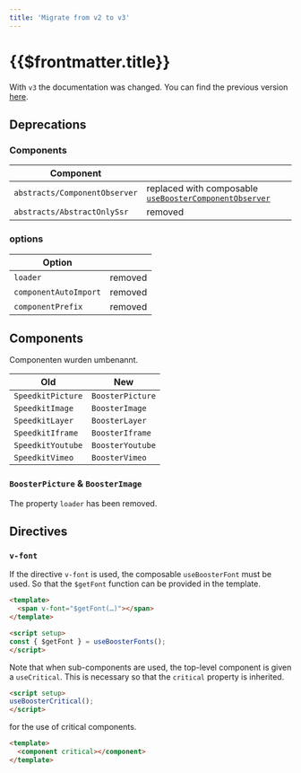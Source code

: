 ```yaml
---
title: 'Migrate from v2 to v3'
---
```


# {{$frontmatter.title}}

With `v3` the documentation was changed. You can find the previous version [here](/v2/).

## Deprecations

### Components

| Component                     |                                                                                      |
| ----------------------------- | ------------------------------------------------------------------------------------ |
| `abstracts/ComponentObserver` | replaced with composable [`useBoosterComponentObserver`](/composables/useBoosterComponentObserver) |
| `abstracts/AbstractOnlySsr`   | removed                                                                              |

### options

| Option                |         |
| --------------------- | ------- |
| `loader`              | removed |
| `componentAutoImport` | removed |
| `componentPrefix`     | removed |

## Components

Componenten wurden umbenannt.

| Old               | New              |
| ----------------- | ---------------- |
| `SpeedkitPicture` | `BoosterPicture` |
| `SpeedkitImage`   | `BoosterImage`   |
| `SpeedkitLayer`   | `BoosterLayer`   |
| `SpeedkitIframe`  | `BoosterIframe`  |
| `SpeedkitYoutube` | `BoosterYoutube` |
| `SpeedkitVimeo`   | `BoosterVimeo`   |

### `BoosterPicture` & `BoosterImage`

The property `loader` has been removed.

## Directives

### `v-font`

If the directive `v-font` is used, the composable `useBoosterFont` must be used.
So that the `$getFont` function can be provided in the template.

```html
<template>
  <span v-font="$getFont(…)"></span>
</template>

<script setup>
const { $getFont } = useBoosterFonts();
</script>
```

Note that when sub-components are used, the top-level component is given a `useCritical`.
This is necessary so that the `critical` property is inherited.

```html
<script setup>
useBoosterCritical();
</script>
```

for the use of critical components.

```html
<template>
  <component critical></component>
</template>
